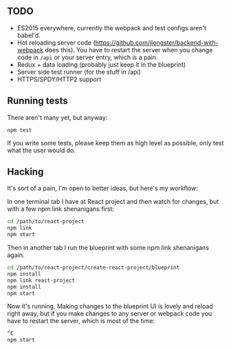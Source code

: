 ## TODO

- ES2015 everywhere, currently the webpack and test configs aren't
  babel'd.
- Hot reloading server code (https://github.com/jlongster/backend-with-webpack does this).
  You have to restart the server when you change code in `/api` or your
  server entry, which is a pain.
- Redux + data loading (probably just keep it in the blueprint)
- Server side test runner (for the stuff in /api)
- HTTPS/SPDY/HTTP2 support

## Running tests

There aren't many yet, but anyway:

```
npm test
```

If you write some tests, please keep them as high level as possible,
only test what the user would do.

## Hacking

It's sort of a pain, I'm open to better ideas, but here's my workflow:

In one terminal tab I have at React project and then watch for changes,
but with a few npm link shenanigans first:

```sh
cd /path/to/react-project
npm link
npm start
```

Then in another tab I run the blueprint with some npm link shenanigans
again.

```sh
cd /path/to/react-project/create-react-project/blueprint
npm install
npm link react-project
npm install
npm start
```

Now it's running. Making changes to the blueprint UI is lovely and
reload right away, but if you make changes to any server or webpack code
you have to restart the server, which is most of the time:

```sh
^C
npm start
```

